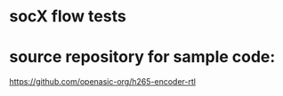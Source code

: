 # socX flow tests

# source repository for sample code:

  https://github.com/openasic-org/h265-encoder-rtl




